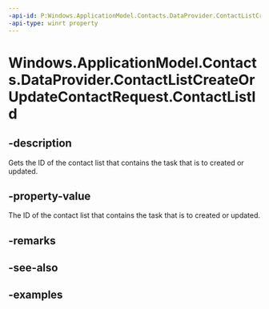 ```yaml
---
-api-id: P:Windows.ApplicationModel.Contacts.DataProvider.ContactListCreateOrUpdateContactRequest.ContactListId
-api-type: winrt property
---
```


<!-- Property syntax.
public string ContactListId { get; }
-->

# Windows.ApplicationModel.Contacts.DataProvider.ContactListCreateOrUpdateContactRequest.ContactListId

## -description
Gets the ID of the contact list that contains the task that is to created or updated.

## -property-value
The ID of the contact list that contains the task that is to created or updated.

## -remarks

## -see-also

## -examples
